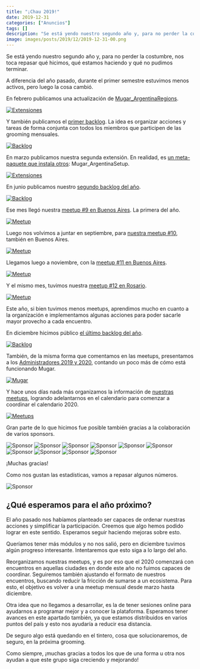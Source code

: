 ```yaml
---
title: "¡Chau 2019!"
date: 2019-12-31
categories: ["Anuncios"]
tags: []
description: "Se está yendo nuestro segundo año y, para no perder la costumbre, nos toca repasar qué hicimos, qué estamos haciendo y qué no pudimos terminar."
image: images/posts/2019/12/2019-12-31-00.png
---
```


Se está yendo nuestro segundo año y, para no perder la costumbre, nos toca repasar qué hicimos, qué estamos haciendo y qué no pudimos terminar.

A diferencia del año pasado, durante el primer semestre estuvimos menos activos, pero luego la cosa cambió.

En febrero publicamos una actualización de [Mugar_ArgentinaRegions](/posts/mugar_argentinaregions-1-2-0/).

[![Extensiones](/images/posts/2019/02/2019-02-04-01.png#center)](/posts/mugar_argentinaregions-1-2-0/)

Y también publicamos el [primer backlog](/posts/backlog-2019-02/). La idea es organizar acciones y tareas de forma conjunta con todos los miembros que participen de las grooming mensuales.

[![Backlog](/images/posts/2019/02/2019-02-08-01.png#center)](/posts/backlog-2019-02/)

En marzo publicamos nuestra segunda extensión. En realidad, es [un meta-paquete que instala otros](/posts/mugar-argentina-setup/): Mugar_ArgentinaSetup.

[![Extensiones](/images/posts/2019/03/2019-03-25-01.png#center)](/posts/mugar-argentina-setup/)

En junio publicamos nuestro [segundo backlog del año](/posts/backlog-2019-06/).

[![Backlog](/images/posts/2019/06/2019-06-10-01.png#center)](/posts/backlog-2019-06/)

Ese mes llegó nuestra [meetup #9 en Buenos Aires](/posts/recap-del-meetup-9-en-buenos-aires/). La primera del año.

[![Meetup](/images/posts/2019/06/2019-06-30-01.jpg#center)](/posts/recap-del-meetup-9-en-buenos-aires/)

Luego nos volvimos a juntar en septiembre, para [nuestra meetup #10](/posts/recap-del-meetup-10-en-buenos-aires/), también en Buenos Aires.

[![Meetup](/images/posts/2019/09/2019-09-30-00.jpg#center)](/posts/recap-del-meetup-10-en-buenos-aires/)

Llegamos luego a noviembre, con la [meetup #11 en Buenos Aires](/posts/recap-meetup-11-en-buenos-aires/).

[![Meetup](/images/posts/2019/11/2019-11-07-01.jpg#center)](/posts/recap-meetup-11-en-buenos-aires/)

Y el mismo mes, tuvimos nuestra [meetup #12 en Rosario](/posts/recap-meetup-12-en-rosario/).

[![Meetup](/images/posts/2019/12/2019-12-02-01.jpg#center)](/posts/recap-meetup-12-en-rosario/)

Este año, si bien tuvimos menos meetups, aprendimos mucho en cuanto a la organización e implementamos algunas acciones para poder sacarle mayor provecho a cada encuentro.

En diciembre hicimos público [el último backlog del año](/posts/backlog-2019-12/).

[![Backlog](/images/posts/2019/12/2019-12-09-01.png#center)](/posts/backlog-2019-12/)

También, de la misma forma que comentamos en las meetups, presentamos a los [Administradores 2019 y 2020](/posts/administradores-2020/), contando un poco más de cómo está funcionando Mugar.

[![Mugar](/images/posts/2019/12/2019-12-19-01.png#center)](/posts/administradores-2020/)

Y hace unos días nada más organizamos la información de [nuestras meetups](/posts/nuestras-meetups/), logrando adelantarnos en el calendario para comenzar a coordinar el calendario 2020.

[![Meetups](/images/posts/2019/12/2019-12-23-01.png#center)](/posts/nuestras-meetups/)

Gran parte de lo que hicimos fue posible también gracias a la colaboración de varios sponsors.

![Sponsor](/images/posts/2019/12/2019-12-02-26.png#center)
![Sponsor](/images/posts/2019/09/2019-09-30-41.png#center)
![Sponsor](/images/posts/2019/09/2019-09-30-42.png#center)
![Sponsor](/images/posts/2019/09/2019-09-30-43.png#center)
![Sponsor](/images/posts/2019/06/2019-06-30-29.png#center)
![Sponsor](/images/posts/2019/06/2019-06-30-30.png#center)
![Sponsor](/images/posts/2019/09/2019-09-30-45.png#center)
![Sponsor](/images/posts/2019/06/2019-06-30-31.png#center)
![Sponsor](/images/posts/2019/06/2019-06-30-32.png#center)
![Sponsor](/images/posts/2019/12/2019-12-02-29.png#center)

¡Muchas gracias!

Como nos gustan las estadísticas, vamos a repasar algunos números.

![Sponsor](/images/posts/2019/12/2019-12-31-01.png#center)

## ¿Qué esperamos para el año próximo?

El año pasado nos habíamos planteado ser capaces de ordenar nuestras acciones y simplificar la participación. Creemos que algo hemos podido lograr en este sentido. Esperamos seguir haciendo mejoras sobre esto.

Queríamos tener más módulos y no nos salió, pero en diciembre tuvimos algún progreso interesante. Intentaremos que esto siga a lo largo del año.

Reorganizamos nuestras meetups, y es por eso que el 2020 comenzará con encuentros en aquellas ciudades en donde este año no fuimos capaces de coordinar. Seguiremos también ajustando el formato de nuestros encuentros, buscando reducir la fricción de sumarse a un ecosistema. Para esto, el objetivo es volver a una meetup mensual desde marzo hasta diciembre.

Otra idea que no llegamos a desarrollar, es la de tener sesiones online para ayudarnos a programar mejor y a conocer la plataforma. Esperamos tener avances en este apartado también, ya que estamos distribuidos en varios puntos del país y esto nos ayudaría a reducir esa distancia.

De seguro algo está quedando en el tintero, cosa que solucionaremos, de seguro, en la próxima grooming.

Como siempre, ¡muchas gracias a todos los que de una forma u otra nos ayudan a que este grupo siga creciendo y mejorando!